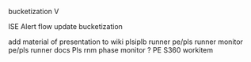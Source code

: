

bucketization V

ISE Alert flow update
bucketization

add material of presentation to wiki
plsiplb runner
pe/pls runner monitor 
pe/pls runner docs
Pls rnm phase monitor ?
PE S360 workitem


